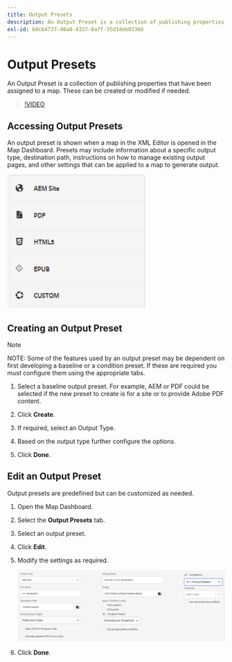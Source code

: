 ```yaml
---
title: Output Presets
description: An Output Preset is a collection of publishing properties that have been assigned to a map
exl-id: b0c64737-48a0-4337-8a7f-35d1deb03366
---
```

# Output Presets

An Output Preset is a collection of publishing properties that have been assigned to a map. These can be created or modified if needed.

>[!VIDEO](https://video.tv.adobe.com/v/338989?quality=12&learn=on)

## Accessing Output Presets

An output preset is shown when a map in the XML Editor is opened in the Map Dashboard. Presets may include information about a specific output type, destination path, instructions on how to manage existing output pages, and other settings that can be applied to a map to generate output.

![Access-Output-Presets](images/access-output-presets.png)
 
## Creating an Output Preset

>[!NOTE]
>
>NOTE: Some of the features used by an output preset may be dependent on first developing a baseline or a condition preset. If these are required you must configure them using the appropriate tabs.

1. Select a baseline output preset. For example, AEM or PDF could be selected if the new preset to create is for a site or to provide Adobe PDF content.

2. Click **Create**.

3. If required, select an Output Type.

4. Based on the output type further configure the options.

5. Click **Done**.

## Edit an Output Preset

Output presets are predefined but can be customized as needed.

1. Open the Map Dashboard.

2. Select the **Output Presets** tab.

3. Select an output preset.

4. Click **Edit**.

5. Modify the settings as required.

    ![Edit-Output-Preset](images/edit-output-preset.png)
 
6. Click **Done**.
